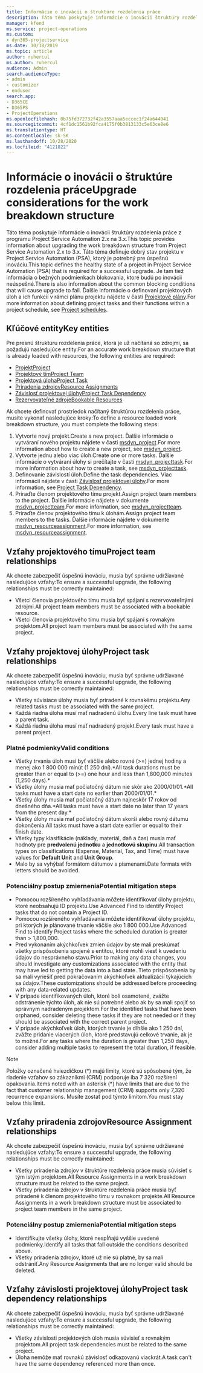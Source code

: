 ```yaml
---
title: Informácie o inovácii o štruktúre rozdelenia práce
description: Táto téma poskytuje informácie o inovácii štruktúry rozdelenia práce z programu Project Service Automation 2.x na 3.x.
manager: kfend
ms.service: project-operations
ms.custom:
- dyn365-projectservice
ms.date: 10/18/2019
ms.topic: article
author: ruhercul
ms.author: ruhercul
audience: Admin
search.audienceType:
- admin
- customizer
- enduser
search.app:
- D365CE
- D365PS
- ProjectOperations
ms.openlocfilehash: 0b75fd372732f42a3557aaa5eccec1f24a644941
ms.sourcegitcommit: 4cf1dc1561b92fca4175f0b3813133c5e63ce8e6
ms.translationtype: HT
ms.contentlocale: sk-SK
ms.lasthandoff: 10/28/2020
ms.locfileid: "4121822"
---
```

# <a name="upgrade-considerations-for-the-work-breakdown-structure"></a><span data-ttu-id="f3fbb-103">Informácie o inovácii o štruktúre rozdelenia práce</span><span class="sxs-lookup"><span data-stu-id="f3fbb-103">Upgrade considerations for the work breakdown structure</span></span>
<span data-ttu-id="f3fbb-104">Táto téma poskytuje informácie o inovácii štruktúry rozdelenia práce z programu Project Service Automation 2.x na 3.x.</span><span class="sxs-lookup"><span data-stu-id="f3fbb-104">This topic provides information about upgrading the work breakdown structure from Project Service Automation 2.x to 3.x.</span></span> <span data-ttu-id="f3fbb-105">Táto téma definuje dobrý stav projektu v Project Service Automation (PSA), ktorý je potrebný pre úspešnú inováciu.</span><span class="sxs-lookup"><span data-stu-id="f3fbb-105">This topic defines the healthy state of a project in Project Service Automation (PSA) that is required for a successful upgrade.</span></span> <span data-ttu-id="f3fbb-106">Je tam tiež informácia o bežných podmienkach blokovania, ktoré budú po inovácii neúspešné.</span><span class="sxs-lookup"><span data-stu-id="f3fbb-106">There is also information about the common blocking conditions that will cause upgrade to fail.</span></span> <span data-ttu-id="f3fbb-107">Ďalšie informácie o definovaní projektových úloh a ich funkcií v rámci plánu projektu nájdete v časti [Projektové plány](project-creating.md).</span><span class="sxs-lookup"><span data-stu-id="f3fbb-107">For more information about defining project tasks and their functions within a project schedule, see [Project schedules](project-creating.md).</span></span>

## <a name="key-entities"></a><span data-ttu-id="f3fbb-108">Kľúčové entity</span><span class="sxs-lookup"><span data-stu-id="f3fbb-108">Key entities</span></span>
<span data-ttu-id="f3fbb-109">Pre presnú štruktúru rozdelenia práce, ktorá je už načítaná so zdrojmi, sa požadujú nasledujúce entity:</span><span class="sxs-lookup"><span data-stu-id="f3fbb-109">For an accurate work breakdown structure that is already loaded with resources, the following entities are required:</span></span>

- [<span data-ttu-id="f3fbb-110">Projekt</span><span class="sxs-lookup"><span data-stu-id="f3fbb-110">Project</span></span>](https://docs.microsoft.com/dynamics365/customerengagement/on-premises/developer/entities/msdyn_project)
- [<span data-ttu-id="f3fbb-111">Projektový tím</span><span class="sxs-lookup"><span data-stu-id="f3fbb-111">Project Team</span></span>](https://docs.microsoft.com/dynamics365/customerengagement/on-premises/developer/entities/msdyn_projectteam)
- [<span data-ttu-id="f3fbb-112">Projektová úloha</span><span class="sxs-lookup"><span data-stu-id="f3fbb-112">Project Task</span></span>](https://docs.microsoft.com/dynamics365/customerengagement/on-premises/developer/entities/msdyn_projecttask)
- [<span data-ttu-id="f3fbb-113">Priradenia zdrojov</span><span class="sxs-lookup"><span data-stu-id="f3fbb-113">Resource Assignments</span></span>](https://docs.microsoft.com/dynamics365/customerengagement/on-premises/developer/entities/msdyn_resourceassignment)
- [<span data-ttu-id="f3fbb-114">Závislosť projektovej úlohy</span><span class="sxs-lookup"><span data-stu-id="f3fbb-114">Project Task Dependency</span></span>](https://docs.microsoft.com/dynamics365/customerengagement/on-premises/developer/entities/msdyn_projecttaskdependency)
- [<span data-ttu-id="f3fbb-115">Rezervovateľné zdroje</span><span class="sxs-lookup"><span data-stu-id="f3fbb-115">Bookable Resources</span></span>](https://docs.microsoft.com/dynamics365/customerengagement/on-premises/developer/entities/bookableresource)

<span data-ttu-id="f3fbb-116">Ak chcete definovať prostriedok načítaný štruktúrou rozdelenia práce, musíte vykonať nasledujúce kroky:</span><span class="sxs-lookup"><span data-stu-id="f3fbb-116">To define a resource loaded work breakdown structure, you must complete the following steps:</span></span>

1. <span data-ttu-id="f3fbb-117">Vytvorte nový projekt.</span><span class="sxs-lookup"><span data-stu-id="f3fbb-117">Create a new project.</span></span> <span data-ttu-id="f3fbb-118">Ďalšie informácie o vytváraní nového projektu nájdete v časti [msdyn_project](https://docs.microsoft.com/dynamics365/customerengagement/on-premises/developer/entities/msdyn_project).</span><span class="sxs-lookup"><span data-stu-id="f3fbb-118">For more information about how to create a new project, see [msdyn_project](https://docs.microsoft.com/dynamics365/customerengagement/on-premises/developer/entities/msdyn_project).</span></span>
2. <span data-ttu-id="f3fbb-119">Vytvorte jednu alebo viac úloh.</span><span class="sxs-lookup"><span data-stu-id="f3fbb-119">Create one or more tasks.</span></span> <span data-ttu-id="f3fbb-120">Ďalšie informácie o vytváraní úlohy si prečítajte v časti [msdyn_projecttask](https://docs.microsoft.com/dynamics365/customerengagement/on-premises/developer/entities/msdyn_projecttask).</span><span class="sxs-lookup"><span data-stu-id="f3fbb-120">For more information about how to create a task, see [msdyn_projecttask](https://docs.microsoft.com/dynamics365/customerengagement/on-premises/developer/entities/msdyn_projecttask).</span></span>
3. <span data-ttu-id="f3fbb-121">Definovanie závislostí úloh.</span><span class="sxs-lookup"><span data-stu-id="f3fbb-121">Define the task dependencies.</span></span> <span data-ttu-id="f3fbb-122">Viac informácií nájdete v časti [Závislosť projektovej úlohy](https://docs.microsoft.com/dynamics365/customerengagement/on-premises/developer/entities/msdyn_projecttaskdependency).</span><span class="sxs-lookup"><span data-stu-id="f3fbb-122">For more information, see [Project Task Dependency](https://docs.microsoft.com/dynamics365/customerengagement/on-premises/developer/entities/msdyn_projecttaskdependency).</span></span>
4. <span data-ttu-id="f3fbb-123">Priraďte členom projektového tímu projekt.</span><span class="sxs-lookup"><span data-stu-id="f3fbb-123">Assign project team members to the project.</span></span> <span data-ttu-id="f3fbb-124">Ďalšie informácie nájdete v dokumente [msdyn_projectteam](https://docs.microsoft.com/dynamics365/customerengagement/on-premises/developer/entities/msdyn_projectteam).</span><span class="sxs-lookup"><span data-stu-id="f3fbb-124">For more information, see [msdyn_projectteam](https://docs.microsoft.com/dynamics365/customerengagement/on-premises/developer/entities/msdyn_projectteam).</span></span>
5. <span data-ttu-id="f3fbb-125">Priraďte členov projektového tímu k úlohám.</span><span class="sxs-lookup"><span data-stu-id="f3fbb-125">Assign project team members to the tasks.</span></span> <span data-ttu-id="f3fbb-126">Ďalšie informácie nájdete v dokumente [msdyn_resourceassignment](https://docs.microsoft.com/dynamics365/customerengagement/on-premises/developer/entities/msdyn_resourceassignment).</span><span class="sxs-lookup"><span data-stu-id="f3fbb-126">For more information, see [msdyn_resourceassignment](https://docs.microsoft.com/dynamics365/customerengagement/on-premises/developer/entities/msdyn_resourceassignment).</span></span>

## <a name="project-team-relationships"></a><span data-ttu-id="f3fbb-127">Vzťahy projektového tímu</span><span class="sxs-lookup"><span data-stu-id="f3fbb-127">Project team relationships</span></span>

<span data-ttu-id="f3fbb-128">Ak chcete zabezpečiť úspešnú inováciu, musia byť správne udržiavané nasledujúce vzťahy:</span><span class="sxs-lookup"><span data-stu-id="f3fbb-128">To ensure a successful upgrade, the following relationships must be correctly maintained:</span></span>
- <span data-ttu-id="f3fbb-129">Všetci členovia projektového tímu musia byť spájaní s rezervovateľnými zdrojmi.</span><span class="sxs-lookup"><span data-stu-id="f3fbb-129">All project team members must be associated with a bookable resource.</span></span>
- <span data-ttu-id="f3fbb-130">Všetci členovia projektového tímu musia byť spájaní s rovnakým projektom.</span><span class="sxs-lookup"><span data-stu-id="f3fbb-130">All project team members must be associated with the same project.</span></span> 

## <a name="project-task-relationships"></a><span data-ttu-id="f3fbb-131">Vzťahy projektovej úlohy</span><span class="sxs-lookup"><span data-stu-id="f3fbb-131">Project task relationships</span></span>
<span data-ttu-id="f3fbb-132">Ak chcete zabezpečiť úspešnú inováciu, musia byť správne udržiavané nasledujúce vzťahy:</span><span class="sxs-lookup"><span data-stu-id="f3fbb-132">To ensure a successful upgrade, the following relationships must be correctly maintained:</span></span>

- <span data-ttu-id="f3fbb-133">Všetky súvisiace úlohy musia byť priradené k rovnakému projektu.</span><span class="sxs-lookup"><span data-stu-id="f3fbb-133">Any related tasks must be associated with the same project.</span></span>
- <span data-ttu-id="f3fbb-134">Každá riadna úloha musí mať nadradenú úlohu.</span><span class="sxs-lookup"><span data-stu-id="f3fbb-134">Every line task must have a parent task.</span></span>
- <span data-ttu-id="f3fbb-135">Každá riadna úloha musí mať nadradený projekt.</span><span class="sxs-lookup"><span data-stu-id="f3fbb-135">Every task must have a parent project.</span></span>

### <a name="valid-conditions"></a><span data-ttu-id="f3fbb-136">Platné podmienky</span><span class="sxs-lookup"><span data-stu-id="f3fbb-136">Valid conditions</span></span>

- <span data-ttu-id="f3fbb-137">Všetky trvania úloh musí byť väčšie alebo rovné (>=) jednej hodiny a menej ako 1 800 000 minút (1 250 dní).\*</span><span class="sxs-lookup"><span data-stu-id="f3fbb-137">All task durations must be greater than or equal to (>=) one hour and less than 1,800,000 minutes (1,250 days).\*</span></span>
- <span data-ttu-id="f3fbb-138">Všetky úlohy musia mať počiatočný dátum nie skôr ako 2000/01/01.\*</span><span class="sxs-lookup"><span data-stu-id="f3fbb-138">All tasks must have a start date no earlier than 2000/01/01.\*</span></span>
- <span data-ttu-id="f3fbb-139">Všetky úlohy musia mať počiatočný dátum najneskôr 17 rokov od dnešného dňa.\*</span><span class="sxs-lookup"><span data-stu-id="f3fbb-139">All tasks must have a start date no later than 17 years from the present day.\*</span></span>
- <span data-ttu-id="f3fbb-140">Všetky úlohy musia mať počiatočný dátum skorší alebo rovný dátumu dokončenia.</span><span class="sxs-lookup"><span data-stu-id="f3fbb-140">All tasks must have a start date earlier or equal to their finish date.</span></span>
- <span data-ttu-id="f3fbb-141">Všetky typy klasifikácie (náklady, materiál, daň a čas) musia mať hodnoty pre **predvolenú jednotku** a **jednotkovú skupinu**.</span><span class="sxs-lookup"><span data-stu-id="f3fbb-141">All transaction types on classifications (Expense, Material, Tax, and Time) must have values for **Default Unit** and **Unit Group**.</span></span>
- <span data-ttu-id="f3fbb-142">Malo by sa vyhýbať formátom dátumov s písmenami.</span><span class="sxs-lookup"><span data-stu-id="f3fbb-142">Date formats with letters should be avoided.</span></span>

### <a name="potential-mitigation-steps"></a><span data-ttu-id="f3fbb-143">Potenciálny postup zmiernenia</span><span class="sxs-lookup"><span data-stu-id="f3fbb-143">Potential mitigation steps</span></span>
- <span data-ttu-id="f3fbb-144">Pomocou rozšíreného vyhľadávania môžete identifikovať úlohy projektu, ktoré neobsahujú ID projektu.</span><span class="sxs-lookup"><span data-stu-id="f3fbb-144">Use Advanced Find to identify Project tasks that do not contain a Project ID.</span></span>
- <span data-ttu-id="f3fbb-145">Pomocou rozšíreného vyhľadávania môžete identifikovať úlohy projektu, pri ktorých je plánované trvanie väčšie ako 1 800 000.</span><span class="sxs-lookup"><span data-stu-id="f3fbb-145">Use Advanced Find to identify Project tasks where the scheduled duration is greater than > 1,800,000.</span></span>
- <span data-ttu-id="f3fbb-146">Pred vykonaním akýchkoľvek zmien údajov by ste mali preskúmať všetky prispôsobenia spojené s entitou, ktoré mohli viesť k uvedeniu údajov do nesprávneho stavu.</span><span class="sxs-lookup"><span data-stu-id="f3fbb-146">Prior to making any data changes, you should investigate any customizations associated with the entity that may have led to getting the data into a bad state.</span></span> <span data-ttu-id="f3fbb-147">Tieto prispôsobenia by sa mali vyriešiť pred pokračovaním akýchkoľvek aktualizácií týkajúcich sa údajov.</span><span class="sxs-lookup"><span data-stu-id="f3fbb-147">These customizations should be addressed before proceeding with any data-related updates.</span></span>
- <span data-ttu-id="f3fbb-148">V prípade identifikovaných úloh, ktoré boli osamotené, zvážte odstránenie týchto úloh, ak nie sú potrebné alebo ak by sa mali spojiť so správnym nadradeným projektom.</span><span class="sxs-lookup"><span data-stu-id="f3fbb-148">For the identified tasks that have been orphaned, consider deleting these tasks if they are not needed or if they should be associated with the correct parent project.</span></span>
- <span data-ttu-id="f3fbb-149">V prípade akýchkoľvek úloh, ktorých trvanie je dlhšie ako 1 250 dní, zvážte pridanie viacerých úloh, ktoré predstavujú celkové trvanie, ak je to možné.</span><span class="sxs-lookup"><span data-stu-id="f3fbb-149">For any tasks where the duration is greater than 1,250 days, consider adding multiple tasks to represent the total duration, if feasible.</span></span>

> [!NOTE]
> <span data-ttu-id="f3fbb-150">Položky označené hviezdičkou (\*) majú limity, ktoré sú spôsobené tým, že riadenie vzťahov so zákazníkmi (CRM) podporuje iba 7 320 rozšírení opakovania.</span><span class="sxs-lookup"><span data-stu-id="f3fbb-150">Items noted with an asterisk (\*) have limits that are due to the fact that customer relationship management (CRM) supports only 7,320 recurrence expansions.</span></span> <span data-ttu-id="f3fbb-151">Musíte zostať pod týmto limitom.</span><span class="sxs-lookup"><span data-stu-id="f3fbb-151">You must stay below this limit.</span></span>

## <a name="resource-assignment-relationships"></a><span data-ttu-id="f3fbb-152">Vzťahy priradenia zdrojov</span><span class="sxs-lookup"><span data-stu-id="f3fbb-152">Resource Assignment relationships</span></span>
<span data-ttu-id="f3fbb-153">Ak chcete zabezpečiť úspešnú inováciu, musia byť správne udržiavané nasledujúce vzťahy:</span><span class="sxs-lookup"><span data-stu-id="f3fbb-153">To ensure a successful upgrade, the following relationships must be correctly maintained:</span></span>

- <span data-ttu-id="f3fbb-154">Všetky priradenia zdrojov v štruktúre rozdelenia práce musia súvisieť s tým istým projektom.</span><span class="sxs-lookup"><span data-stu-id="f3fbb-154">All Resource Assignments in a work breakdown structure must be related to the same project.</span></span>
- <span data-ttu-id="f3fbb-155">Všetky priradenia zdrojov v štruktúre rozdelenia práce musia byť priradené k členom projektového tímu v rovnakom projekte.</span><span class="sxs-lookup"><span data-stu-id="f3fbb-155">All Resource Assignments in a work breakdown structure must be associated to project team members in the same project.</span></span>

### <a name="potential-mitigation-steps"></a><span data-ttu-id="f3fbb-156">Potenciálny postup zmiernenia</span><span class="sxs-lookup"><span data-stu-id="f3fbb-156">Potential mitigation steps</span></span>
- <span data-ttu-id="f3fbb-157">Identifikujte všetky úlohy, ktoré nespĺňajú vyššie uvedené podmienky.</span><span class="sxs-lookup"><span data-stu-id="f3fbb-157">Identify all tasks that fall outside the conditions described above.</span></span>  
- <span data-ttu-id="f3fbb-158">Všetky priradenia zdrojov, ktoré už nie sú platné, by sa mali odstrániť.</span><span class="sxs-lookup"><span data-stu-id="f3fbb-158">Any Resource Assignments that are no longer valid should be deleted.</span></span>

## <a name="project-task-dependency-relationships"></a><span data-ttu-id="f3fbb-159">Vzťahy závislosti projektovej úlohy</span><span class="sxs-lookup"><span data-stu-id="f3fbb-159">Project task dependency relationships</span></span>
<span data-ttu-id="f3fbb-160">Ak chcete zabezpečiť úspešnú inováciu, musia byť správne udržiavané nasledujúce vzťahy:</span><span class="sxs-lookup"><span data-stu-id="f3fbb-160">To ensure a successful upgrade, the following relationships must be correctly maintained:</span></span>

- <span data-ttu-id="f3fbb-161">Všetky závislosti projektových úloh musia súvisieť s rovnakým projektom.</span><span class="sxs-lookup"><span data-stu-id="f3fbb-161">All project task dependencies must be related to the same project.</span></span>
- <span data-ttu-id="f3fbb-162">Úloha nemôže mať rovnakú závislosť odkazovanú viackrát.</span><span class="sxs-lookup"><span data-stu-id="f3fbb-162">A task can't have the same dependency referenced more than once.</span></span>

